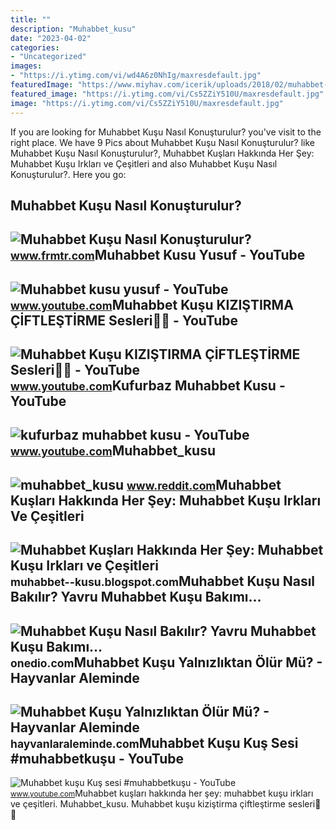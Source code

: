 ```yaml
---
title: ""
description: "Muhabbet_kusu"
date: "2023-04-02"
categories:
- "Uncategorized"
images:
- "https://i.ytimg.com/vi/wd4A6z0NhIg/maxresdefault.jpg"
featuredImage: "https://www.miyhav.com/icerik/uploads/2018/02/muhabbet-kusu-2-1024x576.jpg"
featured_image: "https://i.ytimg.com/vi/Cs5ZZiY510U/maxresdefault.jpg"
image: "https://i.ytimg.com/vi/Cs5ZZiY510U/maxresdefault.jpg"
---
```


If you are looking for Muhabbet Kuşu Nasıl Konuşturulur? you've visit to the right place. We have 9 Pics about Muhabbet Kuşu Nasıl Konuşturulur? like Muhabbet Kuşu Nasıl Konuşturulur?, Muhabbet Kuşları Hakkında Her Şey: Muhabbet Kuşu Irkları ve Çeşitleri and also Muhabbet Kuşu Nasıl Konuşturulur?. Here you go:

Muhabbet Kuşu Nasıl Konuşturulur?
---------------------------------

 ![Muhabbet Kuşu Nasıl Konuşturulur?](https://www.miyhav.com/icerik/uploads/2018/02/muhabbet-kusu-2-1024x576.jpg) <small>www.frmtr.com</small>Muhabbet Kusu Yusuf - YouTube
-----------------------------

 ![Muhabbet kusu yusuf - YouTube](https://i.ytimg.com/vi/FzUfViKHzhk/maxresdefault.jpg) <small>www.youtube.com</small>Muhabbet Kuşu KIZIŞTIRMA ÇİFTLEŞTİRME Sesleri🐤🐣 - YouTube
---------------------------------------------------------

 ![Muhabbet Kuşu KIZIŞTIRMA ÇİFTLEŞTİRME Sesleri🐤🐣 - YouTube](https://i.ytimg.com/vi/wd4A6z0NhIg/maxresdefault.jpg) <small>www.youtube.com</small>Kufurbaz Muhabbet Kusu - YouTube
--------------------------------

 ![kufurbaz muhabbet kusu - YouTube](https://i.ytimg.com/vi/0PNDYsYFvfg/hq2.jpg) <small>www.youtube.com</small>Muhabbet\_kusu
--------------

 ![muhabbet_kusu](https://styles.redditmedia.com/t5_4jnbh2/styles/communityIcon_whv2x92jzf371.png?width=256&s=f92ca6bef0ac6cbe0b787e76fe1253706f6b3a0f) <small>www.reddit.com</small>Muhabbet Kuşları Hakkında Her Şey: Muhabbet Kuşu Irkları Ve Çeşitleri
---------------------------------------------------------------------

 ![Muhabbet Kuşları Hakkında Her Şey: Muhabbet Kuşu Irkları ve Çeşitleri](http://4.bp.blogspot.com/-B2184ygz7Vg/UQDwyNK17iI/AAAAAAAAAI0/eK7oroT4CNc/s1600/yerli-muhabbet-kusu.jpg) <small>muhabbet--kusu.blogspot.com</small>Muhabbet Kuşu Nasıl Bakılır? Yavru Muhabbet Kuşu Bakımı...
----------------------------------------------------------

 ![Muhabbet Kuşu Nasıl Bakılır? Yavru Muhabbet Kuşu Bakımı...](https://img-s3.onedio.com/id-619ec02415a353dc216b8072/rev-0/raw/s-1ffa345cf858dd1f2f5634308e30a1ebcee38e2a.jpg) <small>onedio.com</small>Muhabbet Kuşu Yalnızlıktan Ölür Mü? - Hayvanlar Aleminde
--------------------------------------------------------

 ![Muhabbet Kuşu Yalnızlıktan Ölür Mü? - Hayvanlar Aleminde](https://hayvanlaraleminde.com/wp-content/uploads/2020/01/muhabbet-kusu-yalniz.jpg) <small>hayvanlaraleminde.com</small>Muhabbet Kuşu Kuş Sesi #muhabbetkuşu - YouTube
----------------------------------------------

 ![Muhabbet kuşu Kuş sesi #muhabbetkuşu - YouTube](https://i.ytimg.com/vi/Cs5ZZiY510U/maxresdefault.jpg) <small>www.youtube.com</small>Muhabbet kuşları hakkında her şey: muhabbet kuşu irkları ve çeşitleri. Muhabbet\_kusu. Muhabbet kuşu kiziştirma çi̇ftleşti̇rme sesleri🐤🐣
